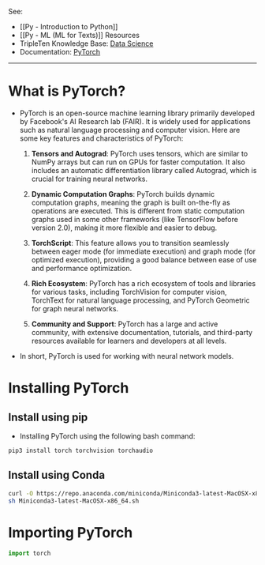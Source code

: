 See:
* [[Py - Introduction to Python]]
* [[Py - ML (ML for Texts)]]
Resources
* TripleTen Knowledge Base: [Data Science](https://tripleten.netlify.app/)
* Documentation: [PyTorch](https://pytorch.org/docs/stable/index.html)
---

# What is PyTorch?
* PyTorch is an open-source machine learning library primarily developed by Facebook's AI Research lab (FAIR). It is widely used for applications such as natural language processing and computer vision. Here are some key features and characteristics of PyTorch:
	1. **Tensors and Autograd**: PyTorch uses tensors, which are similar to NumPy arrays but can run on GPUs for faster computation. It also includes an automatic differentiation library called Autograd, which is crucial for training neural networks.
	
	2. **Dynamic Computation Graphs**: PyTorch builds dynamic computation graphs, meaning the graph is built on-the-fly as operations are executed. This is different from static computation graphs used in some other frameworks (like TensorFlow before version 2.0), making it more flexible and easier to debug.
	
	3. **TorchScript**: This feature allows you to transition seamlessly between eager mode (for immediate execution) and graph mode (for optimized execution), providing a good balance between ease of use and performance optimization.

	4. **Rich Ecosystem**: PyTorch has a rich ecosystem of tools and libraries for various tasks, including TorchVision for computer vision, TorchText for natural language processing, and PyTorch Geometric for graph neural networks.
	
	5. **Community and Support**: PyTorch has a large and active community, with extensive documentation, tutorials, and third-party resources available for learners and developers at all levels.

* In short, PyTorch is used for working with neural network models.

# Installing PyTorch
## Install using pip
* Installing PyTorch using the following bash command:
```bash
pip3 install torch torchvision torchaudio
```

## Install using Conda
```bash
curl -O https://repo.anaconda.com/miniconda/Miniconda3-latest-MacOSX-x86_64.sh
sh Miniconda3-latest-MacOSX-x86_64.sh
```

# Importing PyTorch
```Python
import torch
```